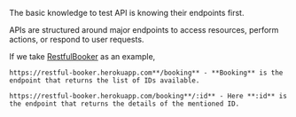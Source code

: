 The basic knowledge to test API is knowing their endpoints first. 

APIs are structured around major endpoints to access resources, perform actions, or respond to user requests.

If we take [RestfulBooker](https://restful-booker.herokuapp.com/apidoc/index.html) as an example,

    https://restful-booker.herokuapp.com**/booking** - **Booking** is the endpoint that returns the list of IDs available.
    
    https://restful-booker.herokuapp.com/booking**/:id** - Here **:id** is the endpoint that returns the details of the mentioned ID.
